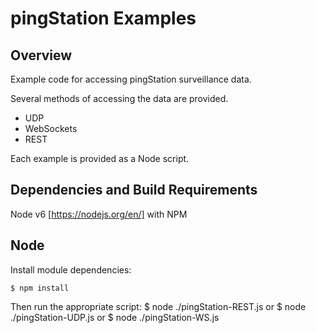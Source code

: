 # pingStation Examples

## Overview

Example code for accessing pingStation surveillance data.

Several methods of accessing the data are provided.
* UDP
* WebSockets
* REST

Each example is provided as a Node script.

## Dependencies and Build Requirements

Node v6 [https://nodejs.org/en/] with NPM

## Node
Install module dependencies:
```
$ npm install
```
Then run the appropriate script:
$ node ./pingStation-REST.js
 or
$ node ./pingStation-UDP.js
 or
$ node ./pingStation-WS.js
```

